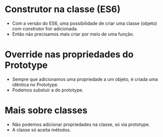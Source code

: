 # Construtor na classe (ES6)

- Com a versão do ES6, uma possibilidade de criar uma classe (objeto) com construtor foir adicionada.
- Então não precisamos mais criar por meio de uma função.

# Override nas propriedades do Prototype

- Sempre que adicionamos uma propriedade a um objeto, é criada uma idêntica no Prototype.
- Podemos substuir a do prototype.

# Mais sobre classes

- Não podemos adicionar propriedades na classe, só via prototype.
- A classe só aceita métodos.